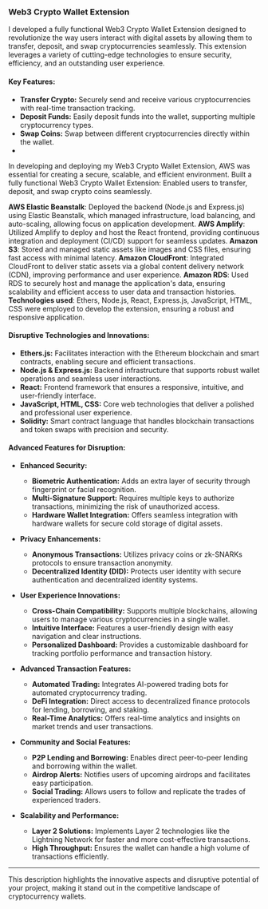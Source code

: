 


### Web3 Crypto Wallet Extension

I developed a fully functional Web3 Crypto Wallet Extension designed to revolutionize the way users interact with digital assets by allowing them to transfer, deposit, and swap cryptocurrencies seamlessly. This extension leverages a variety of cutting-edge technologies to ensure security, efficiency, and an outstanding user experience.

#### Key Features:
- **Transfer Crypto:** Securely send and receive various cryptocurrencies with real-time transaction tracking.
- **Deposit Funds:** Easily deposit funds into the wallet, supporting multiple cryptocurrency types.
- **Swap Coins:** Swap between different cryptocurrencies directly within the wallet.
- 
In developing and deploying my Web3 Crypto Wallet Extension, AWS was essential for creating a secure, scalable, and efficient environment.
Built a fully functional Web3 Crypto Wallet Extension: Enabled users to transfer, deposit, and swap crypto coins seamlessly.

**AWS Elastic Beanstalk**: Deployed the backend (Node.js and Express.js) using Elastic Beanstalk, which managed infrastructure, load balancing, and auto-scaling, allowing focus on application development.
**AWS Amplify**: Utilized Amplify to deploy and host the React frontend, providing continuous integration and deployment (CI/CD) support for seamless updates.
**Amazon S3**: Stored and managed static assets like images and CSS files, ensuring fast access with minimal latency.
**Amazon CloudFront**: Integrated CloudFront to deliver static assets via a global content delivery network (CDN), improving performance and user experience.
**Amazon RDS**: Used RDS to securely host and manage the application's data, ensuring scalability and efficient access to user data and transaction histories.
**Technologies used**: Ethers, Node.js, React, Express.js, JavaScript, HTML, CSS were employed to develop the extension, ensuring a robust and responsive application.

#### Disruptive Technologies and Innovations:
- **Ethers.js:** Facilitates interaction with the Ethereum blockchain and smart contracts, enabling secure and efficient transactions.
- **Node.js & Express.js:** Backend infrastructure that supports robust wallet operations and seamless user interactions.
- **React:** Frontend framework that ensures a responsive, intuitive, and user-friendly interface.
- **JavaScript, HTML, CSS:** Core web technologies that deliver a polished and professional user experience.
- **Solidity:** Smart contract language that handles blockchain transactions and token swaps with precision and security.

#### Advanced Features for Disruption:
- **Enhanced Security:**
  - **Biometric Authentication:** Adds an extra layer of security through fingerprint or facial recognition.
  - **Multi-Signature Support:** Requires multiple keys to authorize transactions, minimizing the risk of unauthorized access.
  - **Hardware Wallet Integration:** Offers seamless integration with hardware wallets for secure cold storage of digital assets.

- **Privacy Enhancements:**
  - **Anonymous Transactions:** Utilizes privacy coins or zk-SNARKs protocols to ensure transaction anonymity.
  - **Decentralized Identity (DID):** Protects user identity with secure authentication and decentralized identity systems.

- **User Experience Innovations:**
  - **Cross-Chain Compatibility:** Supports multiple blockchains, allowing users to manage various cryptocurrencies in a single wallet.
  - **Intuitive Interface:** Features a user-friendly design with easy navigation and clear instructions.
  - **Personalized Dashboard:** Provides a customizable dashboard for tracking portfolio performance and transaction history.

- **Advanced Transaction Features:**
  - **Automated Trading:** Integrates AI-powered trading bots for automated cryptocurrency trading.
  - **DeFi Integration:** Direct access to decentralized finance protocols for lending, borrowing, and staking.
  - **Real-Time Analytics:** Offers real-time analytics and insights on market trends and user transactions.

- **Community and Social Features:**
  - **P2P Lending and Borrowing:** Enables direct peer-to-peer lending and borrowing within the wallet.
  - **Airdrop Alerts:** Notifies users of upcoming airdrops and facilitates easy participation.
  - **Social Trading:** Allows users to follow and replicate the trades of experienced traders.

- **Scalability and Performance:**
  - **Layer 2 Solutions:** Implements Layer 2 technologies like the Lightning Network for faster and more cost-effective transactions.
  - **High Throughput:** Ensures the wallet can handle a high volume of transactions efficiently.



---

This description highlights the innovative aspects and disruptive potential of your project, making it stand out in the competitive landscape of cryptocurrency wallets.
